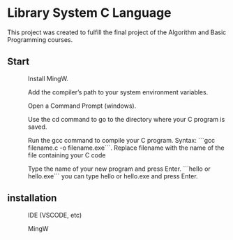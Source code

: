 # Library System C Language
This project was created to fulfill the final project of the Algorithm and Basic Programming courses.

## Start
<ul>
  <ol>Install MingW.</ol>
  <ol>Add the compiler’s path to your system environment variables.  </ol>
  <ol>Open a Command Prompt (windows). </ol>
  <ol>Use the cd command to go to the directory where your C program is saved. </ol>
  <ol>Run the gcc command to compile your C program. Syntax: ```gcc filename.c -o filename.exe```. Replace filename with the name of the file containing your C code</ol>
  <ol>Type the name of your new program and press Enter. ```hello or hello.exe``` you can type hello or hello.exe and press Enter.</ol>
</ul>

## installation
<ul>
  <ol>IDE (VSCODE, etc)</ol>
  <ol>MingW</ol>
</ul>
